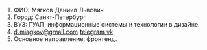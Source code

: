 1. ФИО: Мягков Даниил Львович
2. Город: Санкт-Петербург
3. ВУЗ: ГУАП, информационные системы и технологии в дизайне.
4. <a href='d.miagkov@gmail.com'>d.miagkov@gmail.com</a> <a style='color:black' href="https://t.me/daniil_miagkov">telegram
</a> <a href="https://vk.com/daniil_miagkov">vk</a>
5. Основное направление: фронтенд. 
